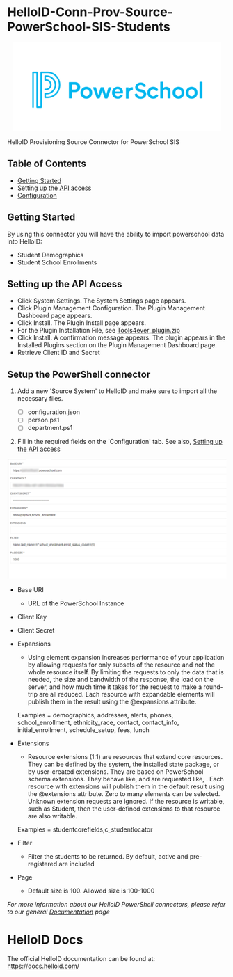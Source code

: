 # HelloID-Conn-Prov-Source-PowerSchool-SIS-Students
<p align="center">
  <img src="Assets/Logo.png">
</p>
HelloID Provisioning Source Connector for PowerSchool SIS


<!-- TABLE OF CONTENTS -->
## Table of Contents
* [Getting Started](#getting-started)
* [Setting up the API access](#setting-up-the-api-access)
* [Configuration](#configuration)

<!-- GETTING STARTED -->
## Getting Started
By using this connector you will have the ability to import powerschool data into HelloID:

* Student Demographics
* Student School Enrollments

## Setting up the API Access
- Click System Settings. The System Settings page appears.
- Click Plugin Management Configuration. The Plugin Management Dashboard page appears.
- Click Install. The Plugin Install page appears.
- For the Plugin Installation File, see  [Tools4ever_plugin.zip](Assets/Tools4ever_plugin.zip)
- Click Install. A confirmation message appears. The plugin appears in the Installed Plugins section on the Plugin Management Dashboard page.
- Retrieve Client ID and Secret

## Setup the PowerShell connector
1. Add a new 'Source System' to HelloID and make sure to import all the necessary files.

    - [ ] configuration.json
    - [ ] person.ps1
    - [ ] department.ps1

2. Fill in the required fields on the 'Configuration' tab. See also, [Setting up the API access](#setting-up-the-api-access)

![image](Assets/config.png)
* Base URI
  * URL of the PowerSchool Instance
* Client Key
* Client Secret
* Expansions
  * Using element expansion increases performance of your application by allowing requests for only subsets of the resource and not the whole resource itself. By limiting the requests to only the data that is needed, the size and bandwidth of the response, the load on the server, and how much time it takes for the request to make a round-trip are all reduced. Each resource with expandable elements will publish them in the result using the @expansions attribute. 
  
  Examples = demographics, addresses, alerts, phones, school_enrollment, ethnicity_race, contact, contact_info, initial_enrollment, schedule_setup, fees, lunch
* Extensions
  * Resource extensions (1:1) are resources that extend core resources. They can be defined by the system, the installed state package, or by user-created extensions. They are based on PowerSchool schema extensions. They behave like, and are requested like, . Each resource with extensions will publish them in the default result using the @extensions attribute. Zero to many elements can be selected. Unknown extension requests are ignored. If the resource is writable, such as Student, then the user-defined extensions to that resource are also writable.

  Examples = studentcorefields,c_studentlocator
* Filter
  * Filter the students to be returned. By default, active and pre-registered are included
* Page
  * Default size is 100. Allowed size is 100-1000

_For more information about our HelloID PowerShell connectors, please refer to our general [Documentation](https://docs.helloid.com/hc/en-us/articles/360012557600-Configure-a-custom-PowerShell-source-system) page_

# HelloID Docs
The official HelloID documentation can be found at: https://docs.helloid.com/
